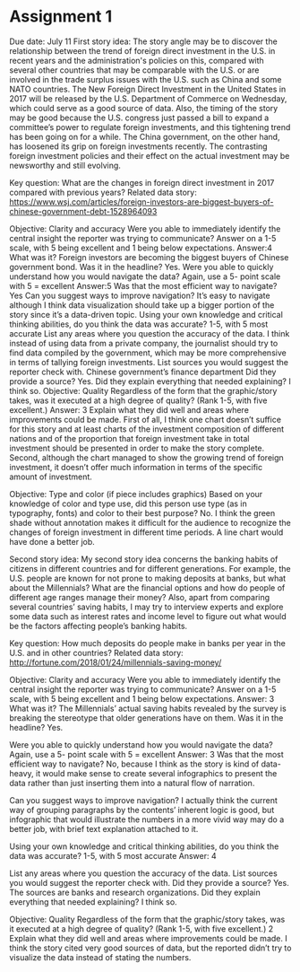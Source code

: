 # Assignment 1
Due date: July 11
First story idea:
The story angle may be to discover the relationship between the trend of foreign direct investment in the U.S. in recent years and the administration's policies on this, compared with several other countries that may be comparable with the U.S. or are involved in the trade surplus issues with the U.S. such as China and some NATO countries. The New Foreign Direct Investment in the United States in 2017 will be released by the U.S. Department of Commerce on Wednesday, which could serve as a good source of data. Also, the timing of the story may be good because the U.S. congress just passed a bill to expand a committee’s power to regulate foreign investments, and this tightening trend has been going on for a while. The China government, on the other hand, has loosened its grip on foreign investments recently. The contrasting foreign investment policies and their effect on the actual investment may be newsworthy and still evolving. 

Key question: What are the changes in foreign direct investment in 2017 compared with previous years? 
Related data story: https://www.wsj.com/articles/foreign-investors-are-biggest-buyers-of-chinese-government-debt-1528964093

Objective: Clarity and accuracy
Were you able to immediately identify the central insight the reporter was trying to communicate? Answer on a 1-5 scale, with 5 being excellent and 1 being below expectations.  Answer:4 
What was it? Foreign investors are becoming the biggest buyers of Chinese government bond. 
Was it in the headline? Yes. 
Were you able to quickly understand how you would navigate the data? Again, use a 5- point scale with 5 = excellent Answer:5 
Was that the most efficient way to navigate? Yes 
Can you suggest ways to improve navigation? It’s easy to navigate although I think data visualization should take up a bigger portion of the story since it’s a data-driven topic. 
Using your own knowledge and critical thinking abilities, do you think the data was accurate? 1-5, with 5 most accurate
List any areas where you question the accuracy of the data. I think instead of using data from a private company, the journalist should try to find data compiled by the government, which may be more comprehensive in terms of tallying foreign investments. 
List sources you would suggest the reporter check with. Chinese government’s finance department 
Did they provide a source? Yes. 
Did they explain everything that needed explaining? I think so. 
Objective: Quality
Regardless of the form that the graphic/story takes, was it executed at a high degree of quality? (Rank 1-5, with five excellent.) Answer: 3
Explain what they did well and areas where improvements could be made. First of all, I think one chart doesn’t suffice for this story and at least charts of the investment composition of different nations and of the proportion that foreign investment take in total investment should be presented in order to make the story complete. Second, although the chart managed to show the growing trend of foreign investment, it doesn’t offer much information in terms of the specific amount of investment. 

Objective: Type and color (if piece includes graphics)
Based on your knowledge of color and type use, did this person use type (as in typography, fonts) and color to their best purpose? No. I think the green shade without annotation makes it difficult for the audience to recognize the changes of foreign investment in different time periods. A line chart would have done a better job. 


Second story idea:
My second story idea concerns the banking habits of citizens in different countries and for different generations. For example, the U.S. people are known for not prone to making deposits at banks, but what about the Millennials? What are the financial options and how do people of different age ranges manage their money? Also, apart from comparing several countries’ saving habits, I may try to interview experts and explore some data such as interest rates and income level to figure out what would be the factors affecting people’s banking habits. 

Key question: How much deposits do people make in banks per year in the U.S. and in other countries? 
Related data story: http://fortune.com/2018/01/24/millennials-saving-money/

Objective: Clarity and accuracy
Were you able to immediately identify the central insight the reporter was trying to communicate? Answer on a 1-5 scale, with 5 being excellent and 1 being below expectations.
Answer: 3
What was it? The Millennials’ actual saving habits revealed by the survey is breaking the stereotype that older generations have on them. 
Was it in the headline? Yes. 

Were you able to quickly understand how you would navigate the data? Again, use a 5- point scale with 5 = excellent Answer: 3
Was that the most efficient way to navigate? No, because I think as the story is kind of data-heavy, it would make sense to create several infographics to present the data rather than just inserting them into a natural flow of narration. 

Can you suggest ways to improve navigation? I actually think the current way of grouping paragraphs by the contents’ inherent logic is good, but infographic that would illustrate the numbers in a more vivid way may do a better job, with brief text explanation attached to it. 

Using your own knowledge and critical thinking abilities, do you think the data was accurate? 1-5, with 5 most accurate Answer: 4

List any areas where you question the accuracy of the data.
List sources you would suggest the reporter check with.
Did they provide a source? Yes. The sources are banks and research organizations. 
Did they explain everything that needed explaining? I think so. 

Objective: Quality
Regardless of the form that the graphic/story takes, was it executed at a high degree of quality? (Rank 1-5, with five excellent.) 2
Explain what they did well and areas where improvements could be made.  I think the story cited very good sources of data, but the reported didn’t try to visualize the data instead of stating the numbers. 


